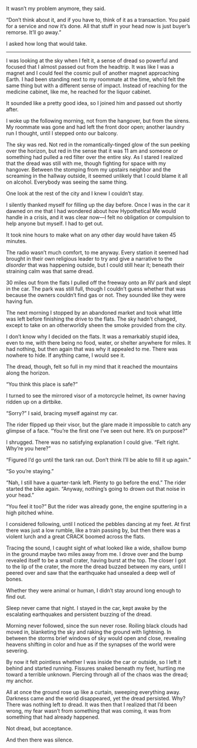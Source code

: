 It wasn’t my problem anymore, they said. 

“Don’t think about it, and if you have to, think of it as a transaction. You paid for a service and now it’s done. All that stuff in your head now is just buyer’s remorse. It’ll go away.” 

I asked how long that would take.

- - - -

I was looking at the sky when I felt it, a sense of dread so powerful and focused that I almost passed out from the headtrip. It was like I was a magnet and I could feel the cosmic pull of another magnet approaching Earth. I had been standing next to my roommate at the time, who’d felt the same thing but with a different sense of impact. Instead of reaching for the medicine cabinet, like me, he reached for the liquor cabinet.

It sounded like a pretty good idea, so I joined him and passed out shortly after.

I woke up the following morning, not from the hangover, but from the sirens. My roommate was gone and had left the front door open; another laundry run I thought, until I stepped onto our balcony.

The sky was red. Not red in the romantically-tinged glow of the sun peeking over the horizon, but red in the sense that it was 11 am and someone or something had pulled a red filter over the entire sky. As I stared I realized that the dread was still with me, though fighting for space with my hangover. Between the stomping from my upstairs neighbor and the screaming in the hallway outside, it seemed unlikely that I could blame it all on alcohol. Everybody was seeing the same thing. 

One look at the rest of the city and I knew I couldn’t stay.

I silently thanked myself for filling up the day before. Once I was in the car it dawned on me that I had wondered about how Hypothetical Me would handle in a crisis, and it was clear now—I felt no obligation or compulsion to help anyone but myself. I had to get out.

It took nine hours to make what on any other day would have taken 45 minutes.

The radio wasn’t much comfort, to me anyway. Every station it seemed had brought in their own religious leader to try and give a narrative to the *disorder* that was happening outside, but I could still hear it; beneath their straining calm was that same dread.

30 miles out from the flats I pulled off the freeway onto an RV park and slept in the car. The park was still full, though I couldn’t guess whether that was because the owners couldn’t find gas or not. They sounded like they were having fun.

The next morning I stopped by an abandoned market and took what little was left before finishing the drive to the flats. The sky hadn’t changed, except to take on an otherworldly sheen the smoke provided from the city.

I don’t know why I decided on the flats. It was a remarkably stupid idea, even to me, with there being no food, water, or shelter anywhere for miles. It had nothing, but then again that was why it appealed to me. There was nowhere to hide. If anything came, I would see it.

The dread, though, felt so full in my mind that it reached the mountains along the horizon.

“You think this place is safe?”

I turned to see the mirrored visor of a motorcycle helmet, its owner having ridden up on a dirtbike.

“Sorry?” I said, bracing myself against my car.

The rider flipped up their visor, but the glare made it impossible to catch any glimpse of a face. “You’re the first one I’ve seen out here. It’s on purpose?”

I shrugged. There was no satisfying explanation I could give. “Felt right. Why’re you here?”

“Figured I’d go until the tank ran out. Don’t think I’ll be able to fill it up again.”

“So you’re staying.”

“Nah, I still have a quarter-tank left. Plenty to go before the end.” The rider started the bike again. “Anyway, nothing’s going to drown out that noise in your head.”

“You feel it too?” But the rider was already gone, the engine sputtering in a high pitched whine.

I considered following, until I noticed the pebbles dancing at my feet. At first there was just a low rumble, like a train passing by, but then there was a violent lurch and a great CRACK boomed across the flats.

Tracing the sound, I caught sight of what looked like a wide, shallow bump in the ground maybe two miles away from me. I drove over and the bump revealed itself to be a small crater, having burst at the top. The closer I got to the lip of the crater, the more the dread buzzed between my ears, until I peered over and saw that the earthquake had unsealed a deep well of bones.

Whether they were animal or human, I didn’t stay around long enough to find out.

Sleep never came that night. I stayed in the car, kept awake by the escalating earthquakes and persistent buzzing of the dread.

Morning never followed, since the sun never rose. Roiling black clouds had moved in, blanketing the sky and raking the ground with lightning. In between the storms brief windows of sky would open and close, revealing heavens shifting in color and hue as if the synapses of the world were severing.

By now it felt pointless whether I was inside the car or outside, so I left it behind and started running. Fissures snaked beneath my feet, hurtling me toward a terrible unknown. Piercing through all of the chaos was the dread; my anchor.

All at once the ground rose up like a curtain, sweeping everything away. Darkness came and the world disappeared, yet the dread persisted. Why? There was nothing left *to* dread. It was then that I realized that I’d been wrong, my fear wasn’t from something that was coming, it was from something that had already happened. 

Not dread, but acceptance.

And then there was silence.
